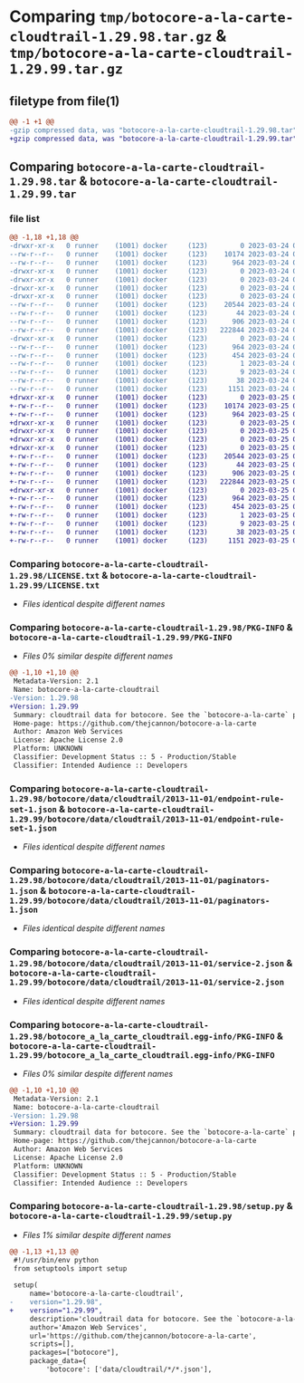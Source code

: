 # Comparing `tmp/botocore-a-la-carte-cloudtrail-1.29.98.tar.gz` & `tmp/botocore-a-la-carte-cloudtrail-1.29.99.tar.gz`

## filetype from file(1)

```diff
@@ -1 +1 @@
-gzip compressed data, was "botocore-a-la-carte-cloudtrail-1.29.98.tar", last modified: Fri Mar 24 01:24:04 2023, max compression
+gzip compressed data, was "botocore-a-la-carte-cloudtrail-1.29.99.tar", last modified: Sat Mar 25 01:22:21 2023, max compression
```

## Comparing `botocore-a-la-carte-cloudtrail-1.29.98.tar` & `botocore-a-la-carte-cloudtrail-1.29.99.tar`

### file list

```diff
@@ -1,18 +1,18 @@
-drwxr-xr-x   0 runner    (1001) docker     (123)        0 2023-03-24 01:24:04.145801 botocore-a-la-carte-cloudtrail-1.29.98/
--rw-r--r--   0 runner    (1001) docker     (123)    10174 2023-03-24 01:24:03.000000 botocore-a-la-carte-cloudtrail-1.29.98/LICENSE.txt
--rw-r--r--   0 runner    (1001) docker     (123)      964 2023-03-24 01:24:04.145801 botocore-a-la-carte-cloudtrail-1.29.98/PKG-INFO
-drwxr-xr-x   0 runner    (1001) docker     (123)        0 2023-03-24 01:24:04.145801 botocore-a-la-carte-cloudtrail-1.29.98/botocore/
-drwxr-xr-x   0 runner    (1001) docker     (123)        0 2023-03-24 01:24:04.145801 botocore-a-la-carte-cloudtrail-1.29.98/botocore/data/
-drwxr-xr-x   0 runner    (1001) docker     (123)        0 2023-03-24 01:24:04.145801 botocore-a-la-carte-cloudtrail-1.29.98/botocore/data/cloudtrail/
-drwxr-xr-x   0 runner    (1001) docker     (123)        0 2023-03-24 01:24:04.145801 botocore-a-la-carte-cloudtrail-1.29.98/botocore/data/cloudtrail/2013-11-01/
--rw-r--r--   0 runner    (1001) docker     (123)    20544 2023-03-24 01:23:57.000000 botocore-a-la-carte-cloudtrail-1.29.98/botocore/data/cloudtrail/2013-11-01/endpoint-rule-set-1.json
--rw-r--r--   0 runner    (1001) docker     (123)       44 2023-03-24 01:23:57.000000 botocore-a-la-carte-cloudtrail-1.29.98/botocore/data/cloudtrail/2013-11-01/examples-1.json
--rw-r--r--   0 runner    (1001) docker     (123)      906 2023-03-24 01:23:57.000000 botocore-a-la-carte-cloudtrail-1.29.98/botocore/data/cloudtrail/2013-11-01/paginators-1.json
--rw-r--r--   0 runner    (1001) docker     (123)   222844 2023-03-24 01:23:57.000000 botocore-a-la-carte-cloudtrail-1.29.98/botocore/data/cloudtrail/2013-11-01/service-2.json
-drwxr-xr-x   0 runner    (1001) docker     (123)        0 2023-03-24 01:24:04.145801 botocore-a-la-carte-cloudtrail-1.29.98/botocore_a_la_carte_cloudtrail.egg-info/
--rw-r--r--   0 runner    (1001) docker     (123)      964 2023-03-24 01:24:04.000000 botocore-a-la-carte-cloudtrail-1.29.98/botocore_a_la_carte_cloudtrail.egg-info/PKG-INFO
--rw-r--r--   0 runner    (1001) docker     (123)      454 2023-03-24 01:24:04.000000 botocore-a-la-carte-cloudtrail-1.29.98/botocore_a_la_carte_cloudtrail.egg-info/SOURCES.txt
--rw-r--r--   0 runner    (1001) docker     (123)        1 2023-03-24 01:24:04.000000 botocore-a-la-carte-cloudtrail-1.29.98/botocore_a_la_carte_cloudtrail.egg-info/dependency_links.txt
--rw-r--r--   0 runner    (1001) docker     (123)        9 2023-03-24 01:24:04.000000 botocore-a-la-carte-cloudtrail-1.29.98/botocore_a_la_carte_cloudtrail.egg-info/top_level.txt
--rw-r--r--   0 runner    (1001) docker     (123)       38 2023-03-24 01:24:04.145801 botocore-a-la-carte-cloudtrail-1.29.98/setup.cfg
--rw-r--r--   0 runner    (1001) docker     (123)     1151 2023-03-24 01:24:03.000000 botocore-a-la-carte-cloudtrail-1.29.98/setup.py
+drwxr-xr-x   0 runner    (1001) docker     (123)        0 2023-03-25 01:22:21.394310 botocore-a-la-carte-cloudtrail-1.29.99/
+-rw-r--r--   0 runner    (1001) docker     (123)    10174 2023-03-25 01:22:21.000000 botocore-a-la-carte-cloudtrail-1.29.99/LICENSE.txt
+-rw-r--r--   0 runner    (1001) docker     (123)      964 2023-03-25 01:22:21.394310 botocore-a-la-carte-cloudtrail-1.29.99/PKG-INFO
+drwxr-xr-x   0 runner    (1001) docker     (123)        0 2023-03-25 01:22:21.390309 botocore-a-la-carte-cloudtrail-1.29.99/botocore/
+drwxr-xr-x   0 runner    (1001) docker     (123)        0 2023-03-25 01:22:21.390309 botocore-a-la-carte-cloudtrail-1.29.99/botocore/data/
+drwxr-xr-x   0 runner    (1001) docker     (123)        0 2023-03-25 01:22:21.390309 botocore-a-la-carte-cloudtrail-1.29.99/botocore/data/cloudtrail/
+drwxr-xr-x   0 runner    (1001) docker     (123)        0 2023-03-25 01:22:21.394310 botocore-a-la-carte-cloudtrail-1.29.99/botocore/data/cloudtrail/2013-11-01/
+-rw-r--r--   0 runner    (1001) docker     (123)    20544 2023-03-25 01:22:12.000000 botocore-a-la-carte-cloudtrail-1.29.99/botocore/data/cloudtrail/2013-11-01/endpoint-rule-set-1.json
+-rw-r--r--   0 runner    (1001) docker     (123)       44 2023-03-25 01:22:12.000000 botocore-a-la-carte-cloudtrail-1.29.99/botocore/data/cloudtrail/2013-11-01/examples-1.json
+-rw-r--r--   0 runner    (1001) docker     (123)      906 2023-03-25 01:22:12.000000 botocore-a-la-carte-cloudtrail-1.29.99/botocore/data/cloudtrail/2013-11-01/paginators-1.json
+-rw-r--r--   0 runner    (1001) docker     (123)   222844 2023-03-25 01:22:12.000000 botocore-a-la-carte-cloudtrail-1.29.99/botocore/data/cloudtrail/2013-11-01/service-2.json
+drwxr-xr-x   0 runner    (1001) docker     (123)        0 2023-03-25 01:22:21.394310 botocore-a-la-carte-cloudtrail-1.29.99/botocore_a_la_carte_cloudtrail.egg-info/
+-rw-r--r--   0 runner    (1001) docker     (123)      964 2023-03-25 01:22:21.000000 botocore-a-la-carte-cloudtrail-1.29.99/botocore_a_la_carte_cloudtrail.egg-info/PKG-INFO
+-rw-r--r--   0 runner    (1001) docker     (123)      454 2023-03-25 01:22:21.000000 botocore-a-la-carte-cloudtrail-1.29.99/botocore_a_la_carte_cloudtrail.egg-info/SOURCES.txt
+-rw-r--r--   0 runner    (1001) docker     (123)        1 2023-03-25 01:22:21.000000 botocore-a-la-carte-cloudtrail-1.29.99/botocore_a_la_carte_cloudtrail.egg-info/dependency_links.txt
+-rw-r--r--   0 runner    (1001) docker     (123)        9 2023-03-25 01:22:21.000000 botocore-a-la-carte-cloudtrail-1.29.99/botocore_a_la_carte_cloudtrail.egg-info/top_level.txt
+-rw-r--r--   0 runner    (1001) docker     (123)       38 2023-03-25 01:22:21.394310 botocore-a-la-carte-cloudtrail-1.29.99/setup.cfg
+-rw-r--r--   0 runner    (1001) docker     (123)     1151 2023-03-25 01:22:21.000000 botocore-a-la-carte-cloudtrail-1.29.99/setup.py
```

### Comparing `botocore-a-la-carte-cloudtrail-1.29.98/LICENSE.txt` & `botocore-a-la-carte-cloudtrail-1.29.99/LICENSE.txt`

 * *Files identical despite different names*

### Comparing `botocore-a-la-carte-cloudtrail-1.29.98/PKG-INFO` & `botocore-a-la-carte-cloudtrail-1.29.99/PKG-INFO`

 * *Files 0% similar despite different names*

```diff
@@ -1,10 +1,10 @@
 Metadata-Version: 2.1
 Name: botocore-a-la-carte-cloudtrail
-Version: 1.29.98
+Version: 1.29.99
 Summary: cloudtrail data for botocore. See the `botocore-a-la-carte` package for more info.
 Home-page: https://github.com/thejcannon/botocore-a-la-carte
 Author: Amazon Web Services
 License: Apache License 2.0
 Platform: UNKNOWN
 Classifier: Development Status :: 5 - Production/Stable
 Classifier: Intended Audience :: Developers
```

### Comparing `botocore-a-la-carte-cloudtrail-1.29.98/botocore/data/cloudtrail/2013-11-01/endpoint-rule-set-1.json` & `botocore-a-la-carte-cloudtrail-1.29.99/botocore/data/cloudtrail/2013-11-01/endpoint-rule-set-1.json`

 * *Files identical despite different names*

### Comparing `botocore-a-la-carte-cloudtrail-1.29.98/botocore/data/cloudtrail/2013-11-01/paginators-1.json` & `botocore-a-la-carte-cloudtrail-1.29.99/botocore/data/cloudtrail/2013-11-01/paginators-1.json`

 * *Files identical despite different names*

### Comparing `botocore-a-la-carte-cloudtrail-1.29.98/botocore/data/cloudtrail/2013-11-01/service-2.json` & `botocore-a-la-carte-cloudtrail-1.29.99/botocore/data/cloudtrail/2013-11-01/service-2.json`

 * *Files identical despite different names*

### Comparing `botocore-a-la-carte-cloudtrail-1.29.98/botocore_a_la_carte_cloudtrail.egg-info/PKG-INFO` & `botocore-a-la-carte-cloudtrail-1.29.99/botocore_a_la_carte_cloudtrail.egg-info/PKG-INFO`

 * *Files 0% similar despite different names*

```diff
@@ -1,10 +1,10 @@
 Metadata-Version: 2.1
 Name: botocore-a-la-carte-cloudtrail
-Version: 1.29.98
+Version: 1.29.99
 Summary: cloudtrail data for botocore. See the `botocore-a-la-carte` package for more info.
 Home-page: https://github.com/thejcannon/botocore-a-la-carte
 Author: Amazon Web Services
 License: Apache License 2.0
 Platform: UNKNOWN
 Classifier: Development Status :: 5 - Production/Stable
 Classifier: Intended Audience :: Developers
```

### Comparing `botocore-a-la-carte-cloudtrail-1.29.98/setup.py` & `botocore-a-la-carte-cloudtrail-1.29.99/setup.py`

 * *Files 1% similar despite different names*

```diff
@@ -1,13 +1,13 @@
 #!/usr/bin/env python
 from setuptools import setup
 
 setup(
     name='botocore-a-la-carte-cloudtrail',
-    version="1.29.98",
+    version="1.29.99",
     description='cloudtrail data for botocore. See the `botocore-a-la-carte` package for more info.',
     author='Amazon Web Services',
     url='https://github.com/thejcannon/botocore-a-la-carte',
     scripts=[],
     packages=["botocore"],
     package_data={
         'botocore': ['data/cloudtrail/*/*.json'],
```

